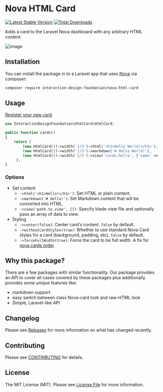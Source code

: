 # Nova HTML Card

[![Latest Stable Version](https://poser.pugx.org/interaction-design-foundation/nova-html-card/v/stable)](https://packagist.org/packages/interaction-design-foundation/nova-html-card)
[![Total Downloads](https://poser.pugx.org/interaction-design-foundation/nova-html-card/downloads)](https://packagist.org/packages/interaction-design-foundation/nova-html-card)

Adds a card to the Laravel Nova dashboard with any arbitrary HTML content.

![image](https://user-images.githubusercontent.com/5278175/60386958-35899080-9aa5-11e9-8e1f-b29e95c80d2c.png)


## Installation

You can install the package in to a Laravel app that uses [Nova](https://nova.laravel.com) via composer:

```bash
composer require interaction-design-foundation/nova-html-card
```


## Usage

[Register your new card](https://nova.laravel.com/docs/2.0/customization/cards.html#registering-cards).

```php
use InteractionDesignFoundation\HtmlCard\HtmlCard;

public function cards()
{
    return [
        (new HtmlCard())->width('1/3')->html('<h1>Hello World!</h1>'),
        (new HtmlCard())->width('1/3')->markdown('# Hello World!'),
        (new HtmlCard())->width('1/3')->view('cards.hello', ['name' => 'World']),
     ];
}
```


### Options

 - Set content
     - `->html('<h1>Hello!</h1>')`: Set HTML or plain content.
     - `->markdown('# Hello!')`: Set Markdown content that will be converted into HTML.
     - `->view('path.to.view', [])`: Specify blade view file and optionally pass an array of data to view.
 - Styling
    - `->center(false)`: Center card's content. `false` by default.
    - `->withoutCardStyles(true)`: Whether to use standard Nova Card styles for a card (background, padding, etc). `false` by default.
    - `->forceFullWidth(true)`: Force the card to be full width. A fix for [nova cards order](https://github.com/laravel/nova-issues/issues/1895).


## Why this package?

There are a few packages with similar functionality.
Our package provides an API to cover all cases covered by these packages plus additionally provides some unique features like:
 - markdown support
 - easy switch between class Nova-card look and raw-HTML look
 - Simple, Laravel-like API


## Changelog

Please see [Releases](https://github.com/InteractionDesignFoundation/nova-html-card/releases) for more information on what has changed recently.


## Contributing

Please see [CONTRIBUTING](CONTRIBUTING.md) for details.


## License

The MIT License (MIT). Please see [License File](LICENSE) for more information.
